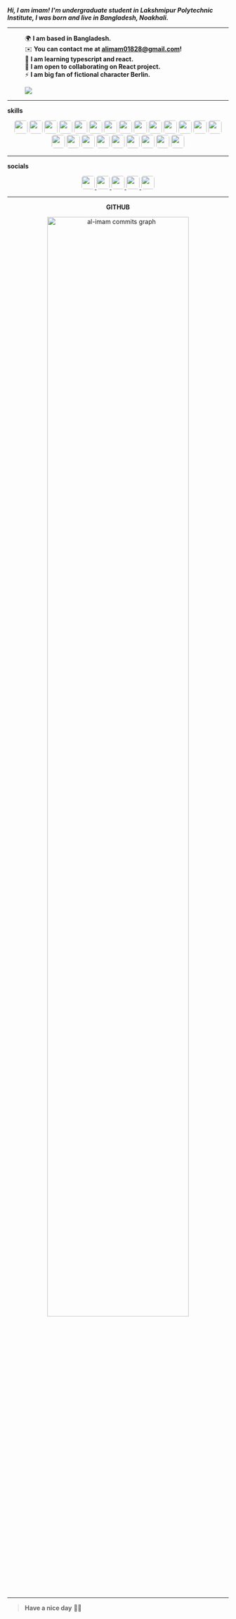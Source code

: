 **_Hi, I am imam! I'm undergraduate student in Lakshmipur Polytechnic Institute, I was born and live in Bangladesh, Noakhali._**

<hr>

<dl>
<dd>🌍 <b>I am based in Bangladesh.</b></dd>
<dd>✉️ <b>You can contact me at <a href="mailto:alimam01828@gmail.com"><ins>alimam01828@gmail.com</ins></a>!</b></dd>
<dd>🧠 <b>I am learning typescript and react.</b></dd>
<dd>🤝 <b>I am open to collaborating on React project.</b></dd>
<dd>⚡ <b>I am big fan of fictional character Berlin.</b></dd>
</dl>


<dl>
<dd><img src="https://img.shields.io/github/followers/al-imam?logo=github&style=for-the-badge&color=0891b2&labelColor=1c1917"></dd>
</dl>

<hr>

**<p align="left">skills</p>**

<p>
<div align="center">
  <img src="https://img.shields.io/badge/-JavaScript-F7DF1E?style=for-the-badge&logo=JavaScript&logoColor=F7DF1E&labelColor=282828" width="auto" height="30px" style="border-radius:5px">
  <img src="https://img.shields.io/badge/-typescript-3178C6?style=for-the-badge&logo=typescript&logoColor=3178C6&labelColor=282828" width="auto" height="30px" style="border-radius:5px">
  <img src="https://img.shields.io/badge/-node-339933?style=for-the-badge&logo=Node.js&logoColor=339933&labelColor=282828" width="auto" height="30px" style="border-radius:5px">
  <img src="https://img.shields.io/badge/-Python-3776AB?style=for-the-badge&logo=python&logoColor=3776AB&labelColor=282828" width="auto" height="30px" style="border-radius:5px">
  <img src="https://img.shields.io/badge/-HTML-E34F26?style=for-the-badge&logo=html5&logoColor=E34F26&labelColor=282828" width="auto" height="30px" style="border-radius:5px">
  <img src="https://img.shields.io/badge/-CSS3-1572B6?style=for-the-badge&logo=css3&logoColor=1572B6&labelColor=282828" width="auto" height="30px" style="border-radius:5px">
  <img src="https://img.shields.io/badge/-react-61DAFB?style=for-the-badge&logo=react&logoColor=61DAFB&labelColor=282828" width="auto" height="30px" style="border-radius:5px">
  <img src="https://img.shields.io/badge/-Tailwind CSS-06B6D4?style=for-the-badge&logo=tailwind css&logoColor=06B6D4&labelColor=282828" width="auto" height="30px" style="border-radius:5px">
  <img src="https://img.shields.io/badge/-postcss-DD3A0A?style=for-the-badge&logo=postcss&logoColor=DD3A0A&labelColor=282828" width="auto" height="30px" style="border-radius:5px">
  <img src="https://img.shields.io/badge/-sass-CC6699?style=for-the-badge&logo=sass&logoColor=CC6699&labelColor=282828" width="auto" height="30px" style="border-radius:5px">
  <img src="https://img.shields.io/badge/-bootstrap-7952B3?style=for-the-badge&logo=Bootstrap&logoColor=7952B3&labelColor=282828" width="auto" height="30px" style="border-radius:5px">
  <img src="https://img.shields.io/badge/-jss-F7DF1E?style=for-the-badge&logo=jss&logoColor=F7DF1E&labelColor=282828" width="auto" height="30px" style="border-radius:5px">
  <img src="https://img.shields.io/badge/-zustand-CC2936?style=for-the-badge&logo=Zotero&logoColor=CC2936&labelColor=282828" width="auto" height="30px" style="border-radius:5px">
  <img src="https://img.shields.io/badge/-webpack-8DD6F9?style=for-the-badge&logo=webpack&logoColor=8DD6F9&labelColor=282828" width="auto" height="30px" style="border-radius:5px">
  <img src="https://img.shields.io/badge/-babel-F9DC3E?style=for-the-badge&logo=babel&logoColor=F9DC3E&labelColor=282828" width="auto" height="30px" style="border-radius:5px">
  <img src="https://img.shields.io/badge/-express js-000?style=for-the-badge&logo=express&logoColor=fff&labelColor=282828" width="auto" height="30px" style="border-radius:5px">
  <img src="https://img.shields.io/badge/-npm-CB3837?style=for-the-badge&logo=npm&logoColor=CB3837&labelColor=282828" width="auto" height="30px" style="border-radius:5px">
  <img src="https://img.shields.io/badge/-yarn-2C8EBB?style=for-the-badge&logo=yarn&logoColor=2C8EBB&labelColor=282828" width="auto" height="30px" style="border-radius:5px">
  <img src="https://img.shields.io/badge/-mongodb-47A248?style=for-the-badge&logo=mongodb&logoColor=47A248&labelColor=282828" width="auto" height="30px" style="border-radius:5px">
  <img src="https://img.shields.io/badge/-git-F05032?style=for-the-badge&logo=git&logoColor=F05032&labelColor=282828" width="auto" height="30px" style="border-radius:5px">
  <img src="https://img.shields.io/badge/-github-181717?style=for-the-badge&logo=github&logoColor=fff&labelColor=282828" width="auto" height="30px" style="border-radius:5px">
  <img src="https://img.shields.io/badge/-vs code-007ACC?style=for-the-badge&logo=visual studio code&logoColor=007ACC&labelColor=282828" width="auto" height="30px" style="border-radius:5px">
  <img src="https://img.shields.io/badge/-Bash-000?style=for-the-badge&logo=iTerm2&logoColor=fff&labelColor=282828" width="auto" height="30px" style="border-radius:5px">
</div>
</p>

<hr>

**<p align="left">socials</p>**

<p>
<div align="center">
<a href="https://discord.com/users/nirob_69" target="_blank" rel="noreferrer">
  <img src="https://img.shields.io/badge/-discord-5865F2?style=for-the-badge&logo=discord&logoColor=5865F2&labelColor=282828" width="auto" height="30px" style="border-radius:5px" />
</a>
<a href="https://www.facebook.com/alimam.nirob" target="_blank" rel="noreferrer">
  <img src="https://img.shields.io/badge/-facebook-1877F2?style=for-the-badge&logo=facebook&logoColor=1877F2&labelColor=282828" width="auto" height="30px" style="border-radius:5px" />
</a>
<a href="https://www.github.com/al-imam" target="_blank" rel="noreferrer">
  <img src="https://img.shields.io/badge/-github-181717?style=for-the-badge&logo=github&logoColor=fff&labelColor=282828" width="auto" height="30px" style="border-radius:5px" />
</a>
<a href="http://www.instagram.com/al_imam_x" target="_blank" rel="noreferrer">
  <img src="https://img.shields.io/badge/-Instagram-E4405F?style=for-the-badge&logo=Instagram&logoColor=E4405F&labelColor=282828" width="auto" height="30px" style="border-radius:5px" />
</a>           
<a href="https://www.linkedin.com/in/alimam" target="_blank" rel="noreferrer">
  <img src="https://img.shields.io/badge/-LinkedIn-0A66C2?style=for-the-badge&logo=LinkedIn&logoColor=0A66C2&labelColor=282828" width="auto" height="30px" style="border-radius:5px" />
</a>
</div>
</p>

<hr>

**<p align="center">GITHUB</p>**

<div width="100%" align="center">
<a href="http://www.github.com/al-imam" >
<img width="80%" src="https://activity-graph.herokuapp.com/graph?username=al-imam&bg_color=1c1917&color=ffffff&line=0891b2&point=ffffff&area_color=1c1917&area=true&hide_border=false&custom_title=al-imam%20commits%20graph" alt="al-imam commits graph" />
</a>
</div>

<hr>

> **Have a nice day** 💖✨
